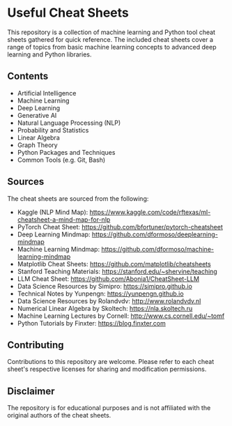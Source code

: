 # Useful Cheat Sheets

This repository is a collection of machine learning and Python tool cheat sheets gathered for quick reference. The included cheat sheets cover a range of topics from basic machine learning concepts to advanced deep learning and Python libraries.

## Contents

- Artificial Intelligence
- Machine Learning
- Deep Learning
- Generative AI
- Natural Language Processing (NLP)
- Probability and Statistics
- Linear Algebra
- Graph Theory
- Python Packages and Techniques
- Common Tools (e.g. Git, Bash)

## Sources

The cheat sheets are sourced from the following:

- Kaggle (NLP Mind Map): <https://www.kaggle.com/code/rftexas/ml-cheatsheet-a-mind-map-for-nlp>
- PyTorch Cheat Sheet: <https://github.com/bfortuner/pytorch-cheatsheet>
- Deep Learning Mindmap: <https://github.com/dformoso/deeplearning-mindmap>
- Machine Learning Mindmap: <https://github.com/dformoso/machine-learning-mindmap>
- Matplotlib Cheat Sheets: <https://github.com/matplotlib/cheatsheets>
- Stanford Teaching Materials: <https://stanford.edu/~shervine/teaching>
- LLM Cheat Sheet: <https://github.com/Abonia1/CheatSheet-LLM>
- Data Science Resources by Simipro: <https://simipro.github.io>
- Technical Notes by Yunpengn: <https://yunpengn.github.io>
- Data Science Resources by Rolandvdv: <http://www.rolandvdv.nl>
- Numerical Linear Algebra by Skoltech: <https://nla.skoltech.ru>
- Machine Learning Lectures by Cornell: <http://www.cs.cornell.edu/~tomf>
- Python Tutorials by Finxter: <https://blog.finxter.com>

## Contributing

Contributions to this repository are welcome. Please refer to each cheat sheet's respective licenses for sharing and modification permissions.

## Disclaimer

The repository is for educational purposes and is not affiliated with the original authors of the cheat sheets.
